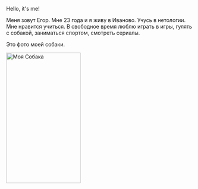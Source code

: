 Hello, it's me!

Меня зовут Егор. Мне 23 года и я живу в Иваново. Учусь в нетологии.
Мне нравится учиться.
В свободное время люблю играть в игры, гулять с собакой, заниматься спортом, смотреть сериалы.

Это фото моей собаки.


<image src="https://sun9-76.userapi.com/impg/O7UeXcSDjhbwy8Hjyp0S0wgJz-RXr1wi6LkT_w/5tMi6T6tUvs.jpg?size=960x1280&quality=95&sign=ad2c26eadfcddc99ae7d2607c9f0b1e0&type=album" alt="Моя Собака" width="200" height="350">
